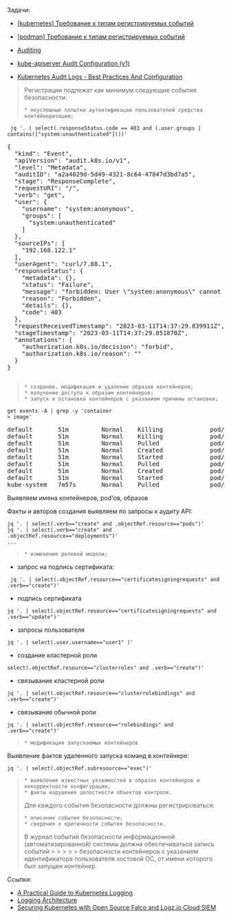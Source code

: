 Задачи:
* [[kubernetes] Требование к типам регистрируемых событий](https://my.basealt.space/issues/93266)
* [[podman] Требование к типам регистрируемых событий](https://my.basealt.space/issues/93258)

* [Auditing](https://kubernetes.io/docs/tasks/debug/debug-cluster/audit/)

* [kube-apiserver Audit Configuration (v1)](https://kubernetes.io/docs/reference/config-api/apiserver-audit.v1/)

* [Kubernetes Audit Logs - Best Practices And Configuration](https://signoz.io/blog/kubernetes-audit-logs/)


> Регистрации подлежат как минимум следующие события безопасности:
> 
>     * неуспешные попытки аутентификации пользователей средства контейнеризации;

```
 jq '. | select(.responseStatus.code == 403 and (.user.groups | contains(["system:unauthenticated"])))'
```
<pre>
{
  "kind": "Event",
  "apiVersion": "audit.k8s.io/v1",
  "level": "Metadata",
  "auditID": "a2a4029d-5d49-4321-8c64-47847d3bd7a5",
  "stage": "ResponseComplete",
  "requestURI": "/",
  "verb": "get",
  "user": {
    "username": "system:anonymous",
    "groups": [
      "system:unauthenticated"
    ]
  },
  "sourceIPs": [
    "192.168.122.1"
  ],
  "userAgent": "curl/7.88.1",
  "responseStatus": {
    "metadata": {},
    "status": "Failure",
    "message": "forbidden: User \"system:anonymous\" cannot get path \"/\"",
    "reason": "Forbidden",
    "details": {},
    "code": 403
  },
  "requestReceivedTimestamp": "2023-03-11T14:37:29.839911Z",
  "stageTimestamp": "2023-03-11T14:37:29.851870Z",
  "annotations": {
    "authorization.k8s.io/decision": "forbid",
    "authorization.k8s.io/reason": ""
  }
}

</pre>

>     * создание, модификация и удаление образов контейнеров;
>     * получение доступа к образам контейнеров;
>     * запуск и остановка контейнеров с указанием причины остановки;
```
get events -A | grep -y 'container
> image'
```
<pre>
default       51m         Normal    Killing             pod/nginx-deployment-6595874d85-4l2s7    Stopping container nginx
default       51m         Normal    Killing             pod/nginx-deployment-6595874d85-5kj76    Stopping container nginx
default       51m         Normal    Pulled              pod/nginx-deployment-6595874d85-c2tnf    Container image "nginx:1.14.2" already present on machine
default       51m         Normal    Created             pod/nginx-deployment-6595874d85-c2tnf    Created container nginx
default       51m         Normal    Started             pod/nginx-deployment-6595874d85-c2tnf    Started container nginx
default       51m         Normal    Pulled              pod/nginx-deployment-6595874d85-j7z2d    Container image "nginx:1.14.2" already present on machine
default       51m         Normal    Created             pod/nginx-deployment-6595874d85-j7z2d    Created container nginx
default       51m         Normal    Started             pod/nginx-deployment-6595874d85-j7z2d    Started container nginx
kube-system   7m57s       Normal    Pulled              pod/coredns-79cdf897dd-9c82g             Container image "registry.local/k8s-p10/coredns:v1.8.6" already present on
</pre>
Выявляем имена контейнеров, pod'ов, образов

Факты и авторов создания выявляем по запросы к аудиту API:
```
jq '. | select(.verb=="create" and .objectRef.resource=="pods")'
jq '. | select(.verb=="create" and .objectRef.resource=="deployments")'
...

```


>     * изменение ролевой модели;

* запрос на подпись сертификата:
```
 jq '. | select(.objectRef.resource=="certificatesigningrequests" and .verb=="create")'
```

* подпись сертификата
```
jq '. | select(.objectRef.resource=="certificatesigningrequests" and .verb=="update")'
```

* запросы пользователя
```
jq '. | select(.user.username=="user1" )'
```

* создание кластерной роли
```
select(.objectRef.resource=="clusterroles" and .verb=="create")'
```

* связывание кластерной роли
```
jq '. | select(.objectRef.resource=="clusterrolebindings" and .verb=="create")'
```


* связывание обычной роли
```
jq '. | select(.objectRef.resource=="rolebindings" and .verb=="create")'
```

>     * модификация запускаемых контейнеров
Выявление фактов удаленного запуска команд в контейнере:
```
jq '. | select(.objectRef.subresource=="exec")'
```

>     * выявление известных уязвимостей в образах контейнеров и некорректности конфигурации;
>     * факты нарушения целостности объектов контроля.
> 
> Для каждого события безопасности должны регистрироваться:
> 
>     * описание события безопасности;
>     * сведения о критичности события безопасности.
> 
> В журнал событий безопасности информационной (автоматизированной) системы должна обеспечиваться запись событий > > > > > безопасности контейнеров с указанием идентификатора пользователя хостовой ОС, от имени которого был запущен контейнер.


Ссылки:
* [A Practical Guide to Kubernetes Logging](https://logz.io/blog/a-practical-guide-to-kubernetes-logging/)
* [Logging Architecture](https://kubernetes.io/docs/concepts/cluster-administration/logging/)
* [Securing Kubernetes with Open Source Falco and Logz.io Cloud SIEM](https://logz.io/blog/k8s-security-with-falco-and-cloud-siem/)
